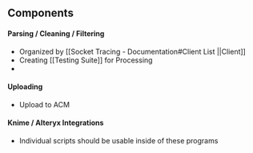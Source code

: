 
## Components

#### Parsing / Cleaning / Filtering
- Organized by [[Socket Tracing - Documentation#Client List ||Client]]
- Creating [[Testing Suite]] for Processing
- 

#### Uploading
- Upload to ACM

#### Knime / Alteryx Integrations
- Individual scripts should be usable inside of these programs


